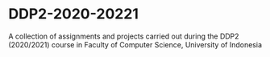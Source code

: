 # DDP2-2020-20221
A collection of assignments and projects carried out during the DDP2 (2020/2021) course in Faculty of Computer Science, University of Indonesia
